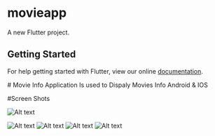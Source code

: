 # movieapp

A new Flutter project.

## Getting Started

For help getting started with Flutter, view our online
[documentation](https://flutter.io/).



﻿# Movie Info
Application Is used to Dispaly Movies Info Android & IOS



#Screen Shots


![Alt text](https://github.com/yugandar/Movie-Infor/blob/master/screenshots/1.png)


![Alt text](https://github.com/yugandar/Movie-Infor/blob/master/screenshots/2.png)
![Alt text](https://github.com/yugandar/Movie-Infor/blob/master/screenshots/3.png)
![Alt text](https://github.com/yugandar/Movie-Infor/blob/master/screenshots/4.png)
![Alt text](https://github.com/yugandar/Movie-Infor/blob/master/screenshots/5.png)
